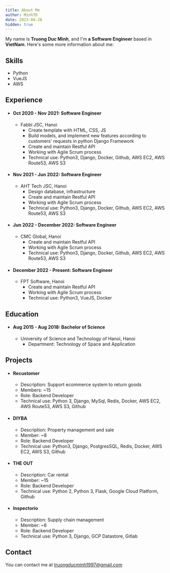 ```yaml
---
title: About Me
author: MinhTD
date: 2023-04-26
hidden: true
---
```


My name is **Truong Duc Minh**, and I'm **a Software Engineer** based in **VietNam**. Here's some more information about me:

## Skills

- Python 
- VueJS
- AWS

## Experience
- #### Oct 2020 - Nov 2021: Software Engineer
    - Fabbi JSC, Hanoi
        - Create template with HTML, CSS, JS
        - Build models, and implement new features according to customers' requests in python Django Framework
        - Create and maintain Restful API
        - Working with Agile Scrum process
        - Technical use: Python3, Django, Docker, Github, AWS EC2, AWS Route53, AWS S3

- #### Nov 2021 - Jun 2022: Software Engineer
    - AHT Tech JSC, Hanoi
        - Design database, infrastructure
        - Create and maintain Restful API
        - Working with Agile Scrum process
        - Technical use: Python3, Django, Docker, Github, AWS EC2, AWS Route53, AWS S3

- #### Jun 2022 - December 2022: Software Engineer
    - CMC Global, Hanoi
        - Create and maintain Restful API
        - Working with Agile Scrum process
        - Technical use: Python3, Django, Docker, Github, AWS EC2, AWS Route53, AWS S3

- #### December 2022 - Present: Software Engineer
    - FPT Software, Hanoi
        - Create and maintain Restful API
        - Working with Agile Scrum process
        - Technical use: Python3, VueJS, Docker 

## Education

- #### Aug 2015 - Aug 2018: Bachelor of Science
    - University of Science and Technology of Hanoi, Hanoi
        - Department: Technology of Space and Application

## Projects

- #### Recustomer
    - Description: Support ecommerce system to return goods
    - Members: ~15
    - Role: Backend Developer
    - Technical use: Python 3, Django, MySql, Redis, Docker, AWS EC2, AWS Route53, AWS S3, Github

- #### DIYBA
    - Description: Property management and sale
    - Member: ~8
    - Role: Backend Developer
    - Technical use: Python3, Django, PostgresSQL, Redis, Docker, AWS EC2, AWS S3, Github

- #### THE OUT
    - Description: Car rental
    - Member: ~15
    - Role: Backend Developer
    - Technical use: Python 2, Python 3, Flask, Google Cloud Platform, Github

- #### Inspectorio
    - Description: Supply chain management
    - Member: ~6
    - Role: Backend Developer
    - Technical use: Python 3, Django, GCP Datastore, Gitlab

## Contact

You can contact me at <truongducminh1997@gmail.com>